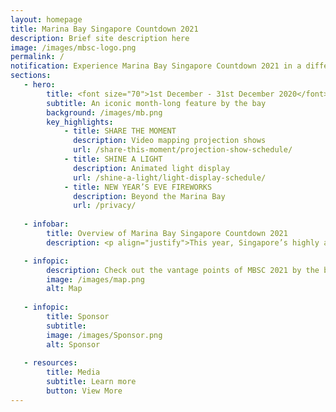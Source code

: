 ```yaml
---
layout: homepage
title: Marina Bay Singapore Countdown 2021
description: Brief site description here
image: /images/mbsc-logo.png
permalink: /
notification: Experience Marina Bay Singapore Countdown 2021 in a different light this year!
sections:
   - hero:
        title: <font size="70">1st December - 31st December 2020</font>  
        subtitle: An iconic month-long feature by the bay
        background: /images/mb.png
        key_highlights:
            - title: SHARE THE MOMENT
              description: Video mapping projection shows
              url: /share-this-moment/projection-show-schedule/
            - title: SHINE A LIGHT 
              description: Animated light display
              url: /shine-a-light/light-display-schedule/
            - title: NEW YEAR’S EVE FIREWORKS
              description: Beyond the Marina Bay
              url: /privacy/
                        
   - infobar:
        title: Overview of Marina Bay Singapore Countdown 2021 
        description: <p align="justify">This year, Singapore’s highly anticipated year-end celebrations, MBSC 2021, brings forth a uniquely different experience for the public to enjoy virtually at the comfort of their own homes. MBSC 2021 presents an avenue that garners people across borders and from all walks of life to reflect on 2020 and to celebrate our hopes and aspirations for 2021 in unity.</p>

   - infopic:
        description: Check out the vantage points of MBSC 2021 by the bay all at a glance!
        image: /images/map.png
        alt: Map
        
   - infopic:
        title: Sponsor
        subtitle:
        image: /images/Sponsor.png
        alt: Sponsor    
        
   - resources:
        title: Media
        subtitle: Learn more
        button: View More
---
```

